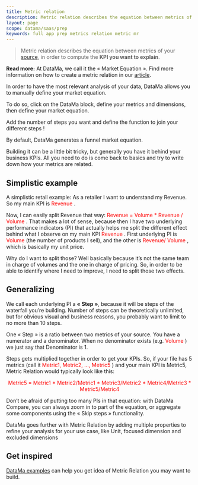 ```yaml
---
title: Metric relation
description: Metric relation describes the equation between metrics of your source, in order to compute the KPI you want to explain.
layout: page
scope: datama/saas/prep
keywords: full app prep metrics relation metric mr
---
```


> Metric relation describes the equation between metrics of your [source]({{site.url}}/{{site.baseurl}}/core_app/new/prep/dataset.html), in order to compute the **KPI you want to explain**.

**Read more:** At DataMa, we call it the « Market Equation ». Find more information on how to create a metric relation in our [article](https://datama.fr/2020/03/24/how-to-build-my-business-metric-relation/).


In order to have the most relevant analysis of your data, DataMa allows you to manually define your market equation. 

To do so, click on the DataMa block, define your metrics and dimensions, then define your market equation.

Add the number of steps you want and define the function to join your different steps !

By default, DataMa generates a funnel market equation.



Building it can be a little bit tricky, but generally you have it behind your business KPIs. All you need to do is come back to basics and try to write down how your metrics are related.

## <b>Simplistic example</b>

A simplistic retail example: As a retailer I want to understand my Revenue. So my main KPI is <span style="color:red"> Revenue </span>.

Now, I can easily split Revenue that way: <span style="color:red"> Revenue = Volume * Revenue / Volume </span>. That makes a lot of sense, because then I have two underlying performance indicators (PI) that actually helps me split the different effect behind what I observe on my main KPI <span style="color:red"> Revenue </span>. First underlying PI is <span style="color:red"> Volume </span> (the number of products I sell), and the other is <span style="color:red"> Revenue/ Volume </span>, which is basically my unit price.

Why do I want to split those? Well basically because it’s not the same team in charge of volumes and the one in charge of pricing. So, in order to be able to identify where I need to improve, I need to split those two effects.

## <b>Generalizing</b>

We call each underlying PI a **« Step »**, because it will be steps of the waterfall you’re building. Number of steps can be theoretically unlimited, but for obvious visual and business reasons, you probably want to limit to no more than 10 steps.

One « Step » is a ratio between two metrics of your source. You have a numerator and a denominator. When no denominator exists (e.g. <span style="color:red"> Volume </span>) we just say that Denominator is 1.

Steps gets multiplied together in order to get your KPIs. So, if your file has 5 metrics (call it <span style="color:red"> Metric1, Metric2, ..., Metric5 </span>) and your main KPI is Metric5, Metric Relation would typically look like this:

 <center> <span style="color:red"> Metric5 = Metric1 * Metric2/Metric1 * Metric3/Metric2 * Metric4/Metric3 * Metric5/Metric4 </span> </center>

Don’t be afraid of putting too many PIs in that equation: with DataMa Compare, you can always zoom in to part of the equation, or aggregate some components using the « Skip steps » functionality.


DataMa goes further with Metric Relation by adding multiple properties to refine your analysis for your use case, like Unit, focused dimension and excluded dimensions


## Get inspired

[DataMa examples]({{site.url}}/{{site.baseurl}}/core_app/new/interface/homepage/get_inspired/get_inspired.html) can help you get idea of Metric Relation you may want to build.
